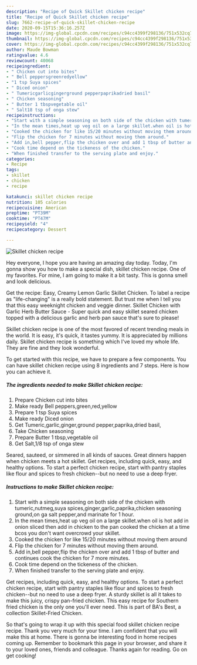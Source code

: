 ```yaml
---
description: "Recipe of Quick Skillet chicken recipe"
title: "Recipe of Quick Skillet chicken recipe"
slug: 7662-recipe-of-quick-skillet-chicken-recipe
date: 2020-09-15T15:36:16.257Z
image: https://img-global.cpcdn.com/recipes/c94cc4399f298136/751x532cq70/skillet-chicken-recipe-recipe-main-photo.jpg
thumbnail: https://img-global.cpcdn.com/recipes/c94cc4399f298136/751x532cq70/skillet-chicken-recipe-recipe-main-photo.jpg
cover: https://img-global.cpcdn.com/recipes/c94cc4399f298136/751x532cq70/skillet-chicken-recipe-recipe-main-photo.jpg
author: Maude Bowman
ratingvalue: 4.6
reviewcount: 40068
recipeingredient:
- " Chicken cut into bites"
- " Bell peppersgreenredyellow"
- "1 tsp Suya spices"
- " Diced onion"
- " Tumericgarlicgingerground pepperpaprikadried basil"
- " Chicken seasoning"
- " Butter 1 tbspvegetable oil"
- " Salt18 tsp of onga stew"
recipeinstructions:
- "Start with a simple seasoning on both side of the chicken with tumeric,nutmeg,suya spices,ginger,garlic,paprika,chicken seasoning ground,on ga salt pepper,and marinate for 1 hour."
- "In the mean times,heat up veg oil on a large skillet.when oil is hot add in onion sliced then add in chicken to the pan cooked the chicken at a time bcos you don&#39;t want overcrowd your skillet."
- "Cooked the chicken for like 15/20 minutes without moving them around"
- "Flip the chicken for 7 minutes without moving them around."
- "Add in,bell pepper,flip the chicken over and add 1 tbsp of butter and continues cook the chicken for 7 more minutes."
- "Cook time depend on the tickeness of the chicken."
- "When finished transfer to the serving plate and enjoy."
categories:
- Recipe
tags:
- skillet
- chicken
- recipe

katakunci: skillet chicken recipe 
nutrition: 105 calories
recipecuisine: American
preptime: "PT39M"
cooktime: "PT47M"
recipeyield: "4"
recipecategory: Dessert

---
```



![Skillet chicken recipe](https://img-global.cpcdn.com/recipes/c94cc4399f298136/751x532cq70/skillet-chicken-recipe-recipe-main-photo.jpg)

Hey everyone, I hope you are having an amazing day today. Today, I'm gonna show you how to make a special dish, skillet chicken recipe. One of my favorites. For mine, I am going to make it a bit tasty. This is gonna smell and look delicious.

Get the recipe: Easy, Creamy Lemon Garlic Skillet Chicken. To label a recipe as &#34;life-changing&#34; is a really bold statement. But trust me when I tell you that this easy weeknight chicken and veggie dinner. Skillet Chicken with Garlic Herb Butter Sauce - Super quick and easy skillet seared chicken topped with a delicious garlic and herb pan sauce that&#39;s sure to please!

Skillet chicken recipe is one of the most favored of recent trending meals in the world. It is easy, it's quick, it tastes yummy. It is appreciated by millions daily. Skillet chicken recipe is something which I've loved my whole life. They are fine and they look wonderful.


To get started with this recipe, we have to prepare a few components. You can have skillet chicken recipe using 8 ingredients and 7 steps. Here is how you can achieve it.

<!--inarticleads1-->

##### The ingredients needed to make Skillet chicken recipe:

1. Prepare  Chicken cut into bites
1. Make ready  Bell peppers,green,red,yellow
1. Prepare 1 tsp Suya spices
1. Make ready  Diced onion
1. Get  Tumeric,garlic,ginger,ground pepper,paprika,dried basil,
1. Take  Chicken seasoning
1. Prepare  Butter 1 tbsp,vegetable oil
1. Get  Salt,1/8 tsp of onga stew


Seared, sauteed, or simmered in all kinds of sauces. Great dinners happen when chicken meets a hot skillet. Get recipes, including quick, easy, and healthy options. To start a perfect chicken recipe, start with pantry staples like flour and spices to fresh chicken--but no need to use a deep fryer. 

<!--inarticleads2-->

##### Instructions to make Skillet chicken recipe:

1. Start with a simple seasoning on both side of the chicken with tumeric,nutmeg,suya spices,ginger,garlic,paprika,chicken seasoning ground,on ga salt pepper,and marinate for 1 hour.
1. In the mean times,heat up veg oil on a large skillet.when oil is hot add in onion sliced then add in chicken to the pan cooked the chicken at a time bcos you don&#39;t want overcrowd your skillet.
1. Cooked the chicken for like 15/20 minutes without moving them around
1. Flip the chicken for 7 minutes without moving them around.
1. Add in,bell pepper,flip the chicken over and add 1 tbsp of butter and continues cook the chicken for 7 more minutes.
1. Cook time depend on the tickeness of the chicken.
1. When finished transfer to the serving plate and enjoy.


Get recipes, including quick, easy, and healthy options. To start a perfect chicken recipe, start with pantry staples like flour and spices to fresh chicken--but no need to use a deep fryer. A sturdy skillet is all it takes to make this juicy, crispy pan-fried chicken. This easy recipe for Southern fried chicken is the only one you&#39;ll ever need. This is part of BA&#39;s Best, a collection Skillet-Fried Chicken. 

So that's going to wrap it up with this special food skillet chicken recipe recipe. Thank you very much for your time. I am confident that you will make this at home. There is gonna be interesting food in home recipes coming up. Remember to bookmark this page in your browser, and share it to your loved ones, friends and colleague. Thanks again for reading. Go on get cooking!
